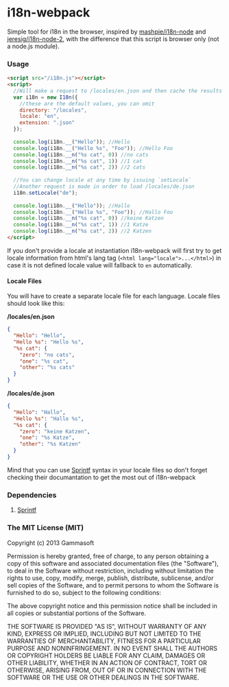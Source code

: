 i18n-webpack
============

Simple tool for i18n in the browser, inspired by 
[mashpie/i18n-node](https://github.com/mashpie/i18n-node) and 
[jeresig/i18n-node-2](https://github.com/jeresig/i18n-node-2), 
with the difference that this script is browser only (not a node.js module).

### Usage

```html
<script src="/i18n.js"></script>
<script>
  //Will make a request to /locales/en.json and then cache the results
  var i18n = new I18n({
    //these are the default values, you can omit
    directory: "/locales",
    locale: "en",
    extension: ".json"
  });  
  
  console.log(i18n.__("Hello")); //Hello
  console.log(i18n.__("Hello %s", "Foo")); //Hello Foo
  console.log(i18n.__n("%s cat", 0)) //no cats
  console.log(i18n.__n("%s cat", 1)) //1 cat
  console.log(i18n.__n("%s cat", 2)) //2 cats
  
  //You can change locale at any time by issuing `setLocale`
  //Another request is made in order to load /locales/de.json
  i18n.setLocale("de");
  
  console.log(i18n.__("Hello")); //Hallo
  console.log(i18n.__("Hello %s", "Foo")); //Hallo Foo
  console.log(i18n.__n("%s cat", 0)) //keine Katzen
  console.log(i18n.__n("%s cat", 1)) //1 Katze
  console.log(i18n.__n("%s cat", 2)) //2 Katzen
</script>
```

If you don't provide a locale at instantiation i18n-webpack will first try 
to get locale information from html's lang tag (`<html lang="locale">...</html>`) in case 
it is not defined locale value will fallback to `en` automatically.

#### Locale Files

You will have to create a separate locale file for each language. Locale files should look like this:  

**/locales/en.json**
```json
{
  "Hello": "Hello",
  "Hello %s": "Hello %s",
  "%s cat": {
  	"zero": "no cats",
    "one": "%s cat",
    "other": "%s cats"
  }
}
```

**/locales/de.json**
```json
{
  "Hello": "Hallo",
  "Hello %s": "Hallo %s",
  "%s cat": {
  	"zero": "keine Katzen",
    "one": "%s Katze",
    "other": "%s Katzen"
  }
}
```

Mind that you can use [Sprintf](https://github.com/alexei/sprintf.js) syntax in your locale files
so don't forget checking their documantation to get the most out of i18n-webpack

### Dependencies
1. [Sprintf](https://github.com/alexei/sprintf.js)

### The MIT License (MIT)

Copyright (c) 2013 Gammasoft

Permission is hereby granted, free of charge, to any person obtaining a copy of
this software and associated documentation files (the "Software"), to deal in
the Software without restriction, including without limitation the rights to
use, copy, modify, merge, publish, distribute, sublicense, and/or sell copies of
the Software, and to permit persons to whom the Software is furnished to do so,
subject to the following conditions:

The above copyright notice and this permission notice shall be included in all
copies or substantial portions of the Software.

THE SOFTWARE IS PROVIDED "AS IS", WITHOUT WARRANTY OF ANY KIND, EXPRESS OR
IMPLIED, INCLUDING BUT NOT LIMITED TO THE WARRANTIES OF MERCHANTABILITY, FITNESS
FOR A PARTICULAR PURPOSE AND NONINFRINGEMENT. IN NO EVENT SHALL THE AUTHORS OR
COPYRIGHT HOLDERS BE LIABLE FOR ANY CLAIM, DAMAGES OR OTHER LIABILITY, WHETHER
IN AN ACTION OF CONTRACT, TORT OR OTHERWISE, ARISING FROM, OUT OF OR IN
CONNECTION WITH THE SOFTWARE OR THE USE OR OTHER DEALINGS IN THE SOFTWARE.
